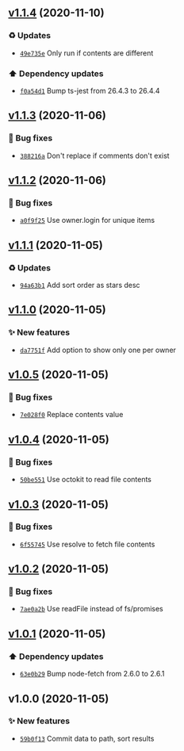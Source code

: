 ## [v1.1.4](https://github.com/koj-co/readme-repos-list/compare/v1.1.3...v1.1.4) (2020-11-10)

### ♻️ Updates

- [`49e735e`](https://github.com/koj-co/readme-repos-list/commit/49e735e)  Only run if contents are different

### ⬆️ Dependency updates

- [`f0a54d1`](https://github.com/koj-co/readme-repos-list/commit/f0a54d1)  Bump ts-jest from 26.4.3 to 26.4.4

## [v1.1.3](https://github.com/koj-co/readme-repos-list/compare/v1.1.2...v1.1.3) (2020-11-06)

### 🐛 Bug fixes

- [`388216a`](https://github.com/koj-co/readme-repos-list/commit/388216a)  Don&#x27;t replace if comments don&#x27;t exist

## [v1.1.2](https://github.com/koj-co/readme-repos-list/compare/v1.1.1...v1.1.2) (2020-11-06)

### 🐛 Bug fixes

- [`a0f9f25`](https://github.com/koj-co/readme-repos-list/commit/a0f9f25)  Use owner.login for unique items

## [v1.1.1](https://github.com/koj-co/readme-repos-list/compare/v1.1.0...v1.1.1) (2020-11-05)

### ♻️ Updates

- [`94a63b1`](https://github.com/koj-co/readme-repos-list/commit/94a63b1)  Add sort order as stars desc

## [v1.1.0](https://github.com/koj-co/readme-repos-list/compare/v1.0.5...v1.1.0) (2020-11-05)

### ✨ New features

- [`da7751f`](https://github.com/koj-co/readme-repos-list/commit/da7751f)  Add option to show only one per owner

## [v1.0.5](https://github.com/koj-co/readme-repos-list/compare/v1.0.4...v1.0.5) (2020-11-05)

### 🐛 Bug fixes

- [`7e028f0`](https://github.com/koj-co/readme-repos-list/commit/7e028f0)  Replace contents value

## [v1.0.4](https://github.com/koj-co/readme-repos-list/compare/v1.0.3...v1.0.4) (2020-11-05)

### 🐛 Bug fixes

- [`50be551`](https://github.com/koj-co/readme-repos-list/commit/50be551)  Use octokit to read file contents

## [v1.0.3](https://github.com/koj-co/readme-repos-list/compare/v1.0.2...v1.0.3) (2020-11-05)

### 🐛 Bug fixes

- [`6f55745`](https://github.com/koj-co/readme-repos-list/commit/6f55745)  Use resolve to fetch file contents

## [v1.0.2](https://github.com/koj-co/readme-repos-list/compare/v1.0.1...v1.0.2) (2020-11-05)

### 🐛 Bug fixes

- [`7ae0a2b`](https://github.com/koj-co/readme-repos-list/commit/7ae0a2b)  Use readFile instead of fs/promises

## [v1.0.1](https://github.com/koj-co/readme-repos-list/compare/v1.0.0...v1.0.1) (2020-11-05)

### ⬆️ Dependency updates

- [`63e0b29`](https://github.com/koj-co/readme-repos-list/commit/63e0b29)  Bump node-fetch from 2.6.0 to 2.6.1

## v1.0.0 (2020-11-05)

### ✨ New features

- [`59b0f13`](https://github.com/koj-co/readme-repos-list/commit/59b0f13)  Commit data to path, sort results
